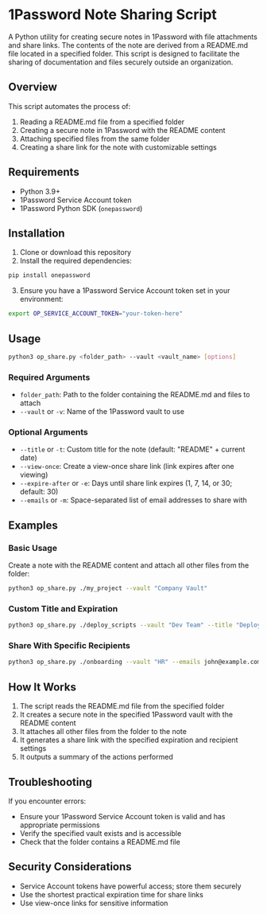 # 1Password Note Sharing Script

A Python utility for creating secure notes in 1Password with file attachments and share links. The contents of the note are derived from a README.md file located in a specified folder. This script is designed to facilitate the sharing of documentation and files securely outside an organization.

## Overview

This script automates the process of:

1. Reading a README.md file from a specified folder
2. Creating a secure note in 1Password with the README content
3. Attaching specified files from the same folder
4. Creating a share link for the note with customizable settings

## Requirements

- Python 3.9+
- 1Password Service Account token
- 1Password Python SDK (`onepassword`)

## Installation

1. Clone or download this repository
2. Install the required dependencies:

```bash
pip install onepassword
```

3. Ensure you have a 1Password Service Account token set in your environment:

```bash
export OP_SERVICE_ACCOUNT_TOKEN="your-token-here"
```

## Usage

```bash
python3 op_share.py <folder_path> --vault <vault_name> [options]
```

### Required Arguments

- `folder_path`: Path to the folder containing the README.md and files to attach
- `--vault` or `-v`: Name of the 1Password vault to use

### Optional Arguments

- `--title` or `-t`: Custom title for the note (default: "README" + current date)
- `--view-once`: Create a view-once share link (link expires after one viewing)
- `--expire-after` or `-e`: Days until share link expires (1, 7, 14, or 30; default: 30)
- `--emails` or `-m`: Space-separated list of email addresses to share with

## Examples

### Basic Usage

Create a note with the README content and attach all other files from the folder:

```bash
python3 op_share.py ./my_project --vault "Company Vault"
```

### Custom Title and Expiration

```bash
python3 op_share.py ./deploy_scripts --vault "Dev Team" --title "Deployment Instructions" --expire-after 7
```

### Share With Specific Recipients

```bash
python3 op_share.py ./onboarding --vault "HR" --emails john@example.com sarah@example.com --view-once
```

## How It Works

1. The script reads the README.md file from the specified folder
2. It creates a secure note in the specified 1Password vault with the README content
3. It attaches all other files from the folder to the note
4. It generates a share link with the specified expiration and recipient settings
5. It outputs a summary of the actions performed

## Troubleshooting

If you encounter errors:

- Ensure your 1Password Service Account token is valid and has appropriate permissions
- Verify the specified vault exists and is accessible
- Check that the folder contains a README.md file

## Security Considerations

- Service Account tokens have powerful access; store them securely
- Use the shortest practical expiration time for share links
- Use view-once links for sensitive information
